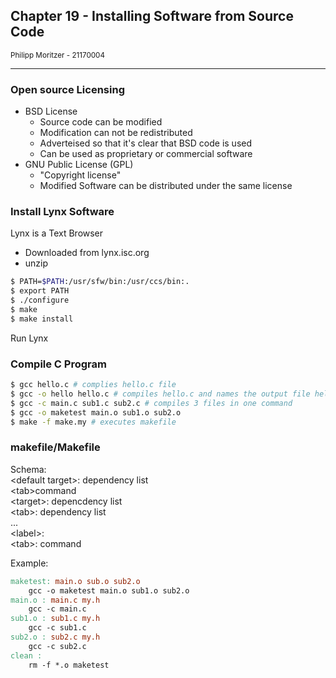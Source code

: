 ## Chapter 19 - Installing Software from Source Code

<small>Philipp Moritzer - 21170004</small>
<hr/>


### Open source Licensing
- BSD License
  - Source code can be modified
  - Modification can not be redistributed
  - Adverteised so that it's clear that BSD code is used
  - Can be used as proprietary or commercial software
- GNU Public License (GPL)
  - "Copyright license"
  - Modified Software can be distributed under the same license

### Install Lynx Software
Lynx is a Text Browser

- Downloaded from lynx.isc.org
- unzip
```bash
$ PATH=$PATH:/usr/sfw/bin:/usr/ccs/bin:.
$ export PATH
$ ./configure
$ make
$ make install
```

Run Lynx

### Compile C Program
```bash
$ gcc hello.c # complies hello.c file
$ gcc -o hello hello.c # compiles hello.c and names the output file hello
$ gcc -c main.c sub1.c sub2.c # compiles 3 files in one command
$ gcc -o maketest main.o sub1.o sub2.o
$ make -f make.my # executes makefile
```

### makefile/Makefile
Schema:  
\<default target>: dependency list  
\<tab>command  
\<target>: depencdency list  
\<tab>: dependency list  
...  
\<label>:  
\<tab>: command

Example:  
```makefile
maketest: main.o sub.o sub2.o
    gcc -o maketest main.o sub1.o sub2.o
main.o : main.c my.h
    gcc -c main.c
sub1.o : sub1.c my.h
    gcc -c sub1.c
sub2.o : sub2.c my.h
    gcc -c sub2.c
clean :
    rm -f *.o maketest
```

